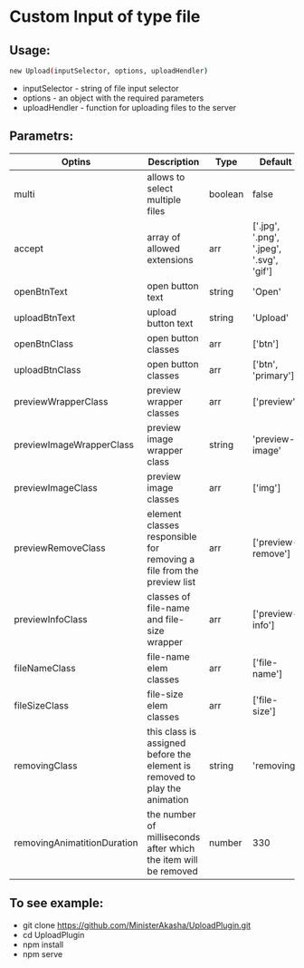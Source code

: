 # Custom Input of type file 

## Usage:

```sh
new Upload(inputSelector, options, uploadHendler)
```
- inputSelector - string of file input selector
- options - an object with the required parameters
- uploadHendler - function for uploading files to the server
## Parametrs:

| Optins | Description | Type | Default |
| ------ | ------ | ------- | ------- | 
| multi | allows to select multiple files | boolean |false |
| accept | array of allowed extensions | arr | ['.jpg', '.png', '.jpeg', '.svg', 'gif'] |
| openBtnText | open button text | string | 'Open' |
| uploadBtnText | upload button text | string | 'Upload' |
| openBtnClass | open button classes | arr |  ['btn'] |
| uploadBtnClass | open button classes | arr | ['btn', 'primary'] |
| previewWrapperClass | preview wrapper classes | arr | ['preview'] |
| previewImageWrapperClass |  preview image wrapper class | string | 'preview-image' |
| previewImageClass |  preview image classes | arr | ['img'] |
| previewRemoveClass |  element classes responsible for removing a file from the preview list | arr | ['preview-remove'] |
| previewInfoClass |  classes of file-name and file-size wrapper | arr | ['preview-info'] |
| fileNameClass |  file-name elem classes | arr | ['file-name'] |
| fileSizeClass |  file-size elem classes | arr | ['file-size'] |
| removingClass |  this class is assigned before the element is removed to play the animation  | string | 'removing' |
| removingAnimatitionDuration |  the number of milliseconds after which the item will be removed  | number | 330 |

## To see example:
- git clone https://github.com/MinisterAkasha/UploadPlugin.git
- cd UploadPlugin
- npm install
- npm serve
